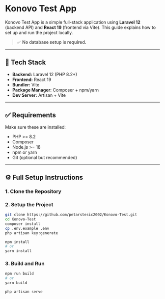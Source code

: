 # Konovo Test App

Konovo Test App is a simple full-stack application using **Laravel 12** (backend API) and **React 19** (frontend via Vite). This guide explains how to set up and run the project locally.

> ✅ **No database setup is required.**

---

## 🧰 Tech Stack

- **Backend:** Laravel 12 (PHP 8.2+)
- **Frontend:** React 19
- **Bundler:** Vite
- **Package Manager:** Composer + npm/yarn
- **Dev Server:** Artisan + Vite

---

## ✅ Requirements

Make sure these are installed:

- PHP >= 8.2
- Composer
- Node.js >= 18
- npm or yarn
- Git (optional but recommended)

---

## ⚙️ Full Setup Instructions

### 1. Clone the Repository

### 2. Setup the Project

```bash
git clone https://github.com/petarstesic2002/Konovo-Test.git
cd Konovo-Test
composer install
cp .env.example .env
php artisan key:generate

npm install
# or
yarn install
```
### 3. Build and Run

```bash
npm run build
# or
yarn build

php artisan serve
```
